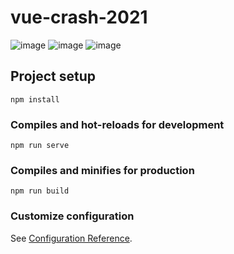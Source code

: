 # vue-crash-2021
![image](https://user-images.githubusercontent.com/46444941/115674370-f5536c00-a323-11eb-9f82-dc2e8b0ebe8d.png)
![image](https://user-images.githubusercontent.com/46444941/115674302-e2d93280-a323-11eb-9664-db53b73c23f1.png)
![image](https://user-images.githubusercontent.com/46444941/115674430-043a1e80-a324-11eb-92b7-9f1168662aba.png)



## Project setup
```
npm install
```

### Compiles and hot-reloads for development
```
npm run serve
```

### Compiles and minifies for production
```
npm run build
```

### Customize configuration
See [Configuration Reference](https://cli.vuejs.org/config/).
